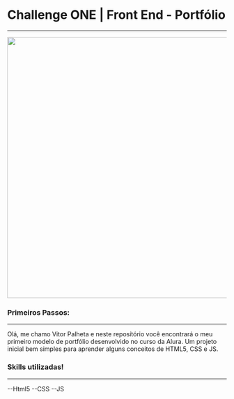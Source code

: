# Challenge ONE | Front End - Portfólio
---

<p align="center" >
     <img width="600" heigth="600" src="https://imgur.com/a/eoBvAbR">
</p>

###  Primeiros Passos:
---

Olá, me chamo Vitor Palheta e neste reposítório você encontrará o meu primeiro modelo de portfólio desenvolvido no curso da Alura. Um projeto inicial bem simples para aprender alguns conceitos de HTML5, CSS e JS.

### Skills utilizadas!
---

--Html5
--CSS
--JS
